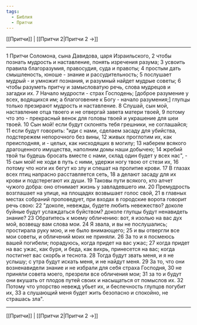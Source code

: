 ```yaml
---
tags:
  - Библия
  - Притчи
---
```

[[Притчи]] | [[Притчи 2|Притчи 2 →]]

---
1 Притчи Соломона, сына Давидова, царя Израильского,
2 чтобы познать мудрость и наставление, понять изречения разума;
3 усвоить правила благоразумия, правосудия, суда и правоты;
4 простым дать смышленость, юноше - знание и рассудительность;
5 послушает мудрый - и умножит познания, и разумный найдет мудрые советы;
6 чтобы разуметь притчу и замысловатую речь, слова мудрецов и загадки их.
7 Начало мудрости - страх Господень; [доброе разумение у всех, водящихся им; а благоговение к Богу - начало разумения;] глупцы только презирают мудрость и наставление.
8 Слушай, сын мой, наставление отца твоего и не отвергай завета матери твоей,
9 потому что это - прекрасный венок для головы твоей и украшение для шеи твоей.
10 Сын мой! если будут склонять тебя грешники, не соглашайся;
11 если будут говорить: "иди с нами, сделаем засаду для убийства, подстережем непорочного без вины,
12 живых проглотим их, как преисподняя, и - целых, как нисходящих в могилу;
13 наберем всякого драгоценного имущества, наполним домы наши добычею;
14 жребий твой ты будешь бросать вместе с нами, склад один будет у всех нас", -
15 сын мой! не ходи в путь с ними, удержи ногу твою от стези их,
16 потому что ноги их бегут ко злу и спешат на пролитие крови.
17 В глазах всех птиц напрасно расставляется сеть,
18 а делают засаду для их крови и подстерегают их души.
19 Таковы пути всякого, кто алчет чужого добра: оно отнимает жизнь у завладевшего им.
20 Премудрость возглашает на улице, на площадях возвышает голос свой,
21 в главных местах собраний проповедует, при входах в городские ворота говорит речь свою:
22 "доколе, невежды, будете любить невежество? доколе буйные будут услаждаться буйством? доколе глупцы будут ненавидеть знание?
23 Обратитесь к моему обличению: вот, я изолью на вас дух мой, возвещу вам слова мои.
24 Я звала, и вы не послушались; простирала руку мою, и не было внимающего;
25 и вы отвергли все мои советы, и обличений моих не приняли.
26 За то и я посмеюсь вашей погибели; порадуюсь, когда придет на вас ужас;
27 когда придет на вас ужас, как буря, и беда, как вихрь, принесется на вас; когда постигнет вас скорбь и теснота.
28 Тогда будут звать меня, и я не услышу; с утра будут искать меня, и не найдут меня.
29 За то, что они возненавидели знание и не избрали для себя страха Господня,
30 не приняли совета моего, презрели все обличения мои;
31 за то и будут они вкушать от плодов путей своих и насыщаться от помыслов их.
32 Потому что упорство невежд убьет их, и беспечность глупцов погубит их,
33 а слушающий меня будет жить безопасно и спокойно, не страшась зла".

---
[[Притчи]] | [[Притчи 2|Притчи 2 →]]